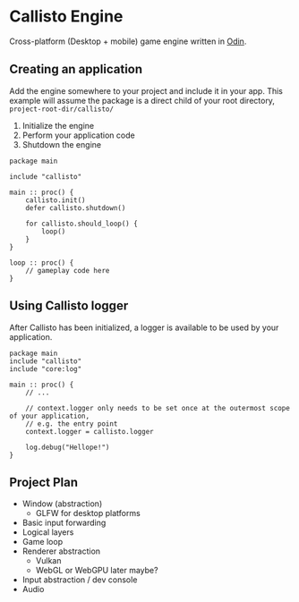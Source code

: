 # Callisto Engine

Cross-platform (Desktop + mobile) game engine written in [Odin](https://odin-lang.org).

## Creating an application

Add the engine somewhere to your project and include it in your app. This example will assume the package is a direct child of your root directory, `project-root-dir/callisto/`

1. Initialize the engine
2. Perform your application code
3. Shutdown the engine

```odin
package main

include "callisto"

main :: proc() {
    callisto.init()
    defer callisto.shutdown()

    for callisto.should_loop() {
        loop()
    }  
}

loop :: proc() {
    // gameplay code here
}
```

## Using Callisto logger

After Callisto has been initialized, a logger is available to be used by your application.

```odin
package main
include "callisto"
include "core:log"

main :: proc() {
    // ...

    // context.logger only needs to be set once at the outermost scope of your application, 
    // e.g. the entry point
    context.logger = callisto.logger

    log.debug("Hellope!")
}
```


## Project Plan

- Window (abstraction)
    - GLFW for desktop platforms
- Basic input forwarding
- Logical layers
- Game loop
- Renderer abstraction
    - Vulkan
    - WebGL or WebGPU later maybe?
- Input abstraction / dev console
- Audio